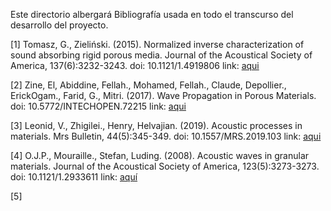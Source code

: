 Este directorio albergará Bibliografía usada en todo el transcurso del desarrollo del proyecto.

[1] Tomasz, G., Zieliński. (2015). Normalized inverse characterization of sound absorbing rigid porous media. Journal of the Acoustical Society of America, 137(6):3232-3243. doi: 10.1121/1.4919806
    link: [aqui](https://github.com/MariaJo2211380/RetosCientificos-2024.2/blob/main/Referencias/Normalized%20inverse%20characterization%20of%20sound%20absorbing%20rigid%20porous%20media.pdf)

[2] Zine, El, Abiddine, Fellah., Mohamed, Fellah., Claude, Depollier., ErickOgam., Farid, G., Mitri. (2017). Wave Propagation in Porous Materials.   doi: 10.5772/INTECHOPEN.72215
    link: [aqui](https://github.com/MariaJo2211380/RetosCientificos-2024.2/blob/main/Referencias/Wave%20Propagation%20in%20Porous%20Materials.pdf)

[3] Leonid, V., Zhigilei., Henry, Helvajian. (2019). Acoustic processes in materials. Mrs Bulletin, 44(5):345-349. doi: 10.1557/MRS.2019.103
    link: [aqui](https://github.com/MariaJo2211380/RetosCientificos-2024.2/blob/main/Referencias/Acoustic%20processes%20in%20materials.pdf)

[4] O.J.P., Mouraille., Stefan, Luding. (2008). Acoustic waves in granular materials. Journal of the Acoustical Society of America, 123(5):3273-3273. doi: 10.1121/1.2933611
    link: [aquí](https://github.com/MariaJo2211380/RetosCientificos-2024.2/blob/main/Referencias/Acoustic%20waves%20in%20granular%20materials.pdf) 

[5] 


